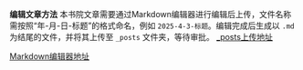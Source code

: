 **编辑文章方法**
本书院文章需要通过Markdown编辑器进行编辑后上传，文件名称需按照“年-月-日-标题”的格式命名，例如 `2025-4-3-标题`。编辑完成后生成以 `.md` 为结尾的文件，并将其上传至 `_posts` 文件夹，等待审批。
[_posts上传地址](https://github.com/zhishanhouse/zhishanhouse.github.io/tree/main/_posts)

[Markdown编辑器地址](https://markdown.lovejade.cn/)
<!-- more -->
